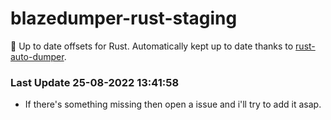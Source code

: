 # blazedumper-rust-staging

🚀 Up to date offsets for Rust. Automatically kept up to date thanks to [rust-auto-dumper](https://github.com/Akandesh/rust-auto-dumper).


### Last Update 25-08-2022 13:41:58
- If there's something missing then open a issue and i'll try to add it asap.